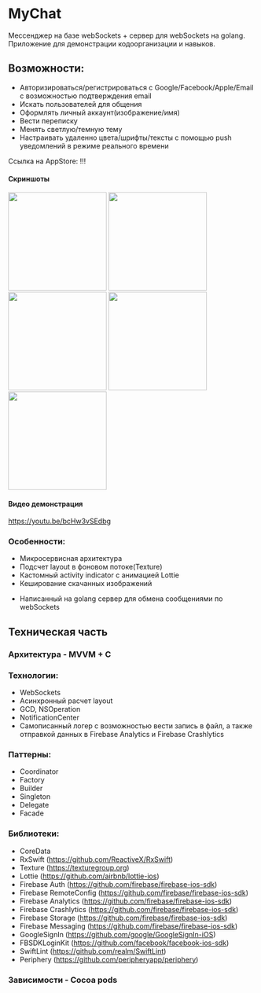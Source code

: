 # MyChat

Мессенджер на базе webSockets + сервер для webSockets на golang.
Приложение для демонстрации кодоорганизации и навыков.

## Возможности:
- Авторизироваться/регистрироваться с Google/Facebook/Apple/Email с возможностью подтверждения email
- Искать пользователей для общения
- Оформлять личный аккаунт(изображение/имя)
- Вести переписку
- Менять светлую/темную тему
- Настраивать удаленно цвета/шрифты/тексты с помощью push уведомлений в режиме реального времени

Ссылка на AppStore: 
!!!

#### Скриншоты

<img src="https://is3-ssl.mzstatic.com/image/thumb/PurpleSource112/v4/0f/87/70/0f8770e4-d8b2-96f4-23f3-78c07370d96f/c70ce64d-01f8-4ed2-b132-d2e2aadd828e_IMG_0146.PNG/1284x2778bb.png" width="200">
<img src="https://is2-ssl.mzstatic.com/image/thumb/PurpleSource122/v4/82/e1/8e/82e18ee4-3d3f-ac27-4602-25a3996a4039/f645fb74-b92d-4113-8abb-a1ad8ac44dd6_IMG_0151.PNG/1284x2778bb.png" width="200">
<img src="https://is1-ssl.mzstatic.com/image/thumb/PurpleSource112/v4/02/52/d7/0252d717-bd60-f331-5d08-c8291a228154/a1857f3b-90e8-4463-9847-128f0681aa11_IMG_0153.PNG/1284x2778bb.png" width="200">
<img src="https://is2-ssl.mzstatic.com/image/thumb/PurpleSource122/v4/0e/3a/31/0e3a31af-8aeb-4e3b-08af-cc3015e5cdcf/c95d06c2-6863-414d-8cac-3bc2d8ecbadf_IMG_0149.PNG/1284x2778bb.png" width="200">
<img src="https://is4-ssl.mzstatic.com/image/thumb/PurpleSource122/v4/af/0e/19/af0e1965-53c5-bd67-af8b-fab7b548077d/708c2a4b-0a77-45eb-af42-3f34d2a649ea_IMG_0150.PNG/1284x2778bb.png" width="200">

#### Видео демонстрация
https://youtu.be/bcHw3vSEdbg

### Особенности:
- Микросервисная архитектура
- Подсчет layout в фоновом потоке(Texture)
- Кастомный activity indicator с анимацией Lottie
- Кеширование скачанных изображений

+ Написанный на golang сервер для обмена сообщениями по webSockets

## Техническая часть
### Архитектура - MVVM + C

### Технологии:
- WebSockets
- Асинхронный расчет layout
- GCD, NSOperation
- NotificationCenter
- Самописанный логер с возможностью вести запись в файл, а также отправкой данных в Firebase Analytics и Firebase Crashlytics

### Паттерны:
- Coordinator
- Factory
- Builder
- Singleton
- Delegate
- Facade

### Библиотеки:
- CoreData
- RxSwift (https://github.com/ReactiveX/RxSwift)
- Texture (https://texturegroup.org)
- Lottie (https://github.com/airbnb/lottie-ios)
- Firebase Auth (https://github.com/firebase/firebase-ios-sdk)
- Firebase RemoteConfig (https://github.com/firebase/firebase-ios-sdk)
- Firebase Analytics (https://github.com/firebase/firebase-ios-sdk)
- Firebase Crashlytics (https://github.com/firebase/firebase-ios-sdk)
- Firebase Storage (https://github.com/firebase/firebase-ios-sdk)
- Firebase Messaging (https://github.com/firebase/firebase-ios-sdk)
- GoogleSignIn (https://github.com/google/GoogleSignIn-iOS)
- FBSDKLoginKit (https://github.com/facebook/facebook-ios-sdk)
- SwiftLint (https://github.com/realm/SwiftLint)
- Periphery (https://github.com/peripheryapp/periphery)

### Зависимости - Cocoa pods
